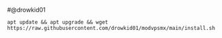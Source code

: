 #@drowkid01
```
apt update && apt upgrade && wget https://raw.githubusercontent.com/drowkid01/modvpsmx/main/install.sh
```
